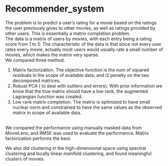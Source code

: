 # Recommender_system

The problem is to predict a user’s rating for a movie based on the ratings the user previously gives to other movies, as well as ratings provided by other users. This is essentially a matrix completion problem.
<br>
The data is a matrix of users by movies, with each entry being a rating score from 1 to 5. The characteristic of the data is that since not every user rates every movie, actually most users would usually rate a small number of movies, which makes the matrix very sparse. 
<br>
We compared three method: 
1. Matrix factorization. The objective function is the num of squared residuals in the scope of available data, and l2 penalty on the two decomposed matrices. 
2. Robust PCA ( to deal with outliers and errors). With prior information we know that the true matrix should have a low rank, the augmented Lagrangian function was created. 
3. Low rank matrix completion. The matrix is optimized to have small nuclear norm and constrained to have the same values as the observed matrix in scope of available data. 
<br>
We compared the performance using manually masked data from MovieLens, and RMSE was used to evaluate the performance. Matrix factorization performs the best. 


<br>

We also did clustering in the high-dimensional space using spectral clustering and locally linear manifold clustering, and found meaningful clusters of movies.

